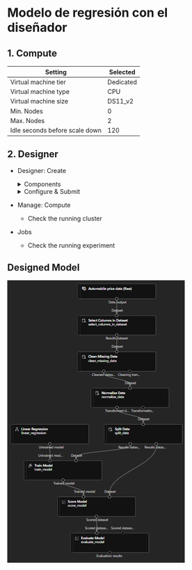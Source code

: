 # Modelo de regresión con el diseñador
## 1. Compute
Setting | Selected
--- | ---
Virtual machine tier | Dedicated
Virtual machine type | CPU
Virtual machine size | DS11_v2
Min. Nodes | 0
Max. Nodes | 2
Idle seconds before scale down | 120

## 2. Designer
- Designer: Create
  <details>
  <summary>
  Components
  </summary>
  
    - Sample Data
      - Automobile Price Data (Raw)
    - Data Transformations
      - Select Columns in Dataset
        - by name
        - add all
        -  \- normalized losses
      - Clear missing data
        - Column names: bore,stroke,horsepower
        - Cleaning mode: Remove entire row
      - Normalize Data
        - Transformation method: MinMax
        - Column names: symboling,wheel-base,length,height,width,curb-weight,engine-size,bore,stroke,compression-ratio,horsepower,peak-rpm,city-mpg,highway-mpg
      - Split Data
        - Fraction of rows in the first output dataset: 0.7
        - Random seed: 123
    - Model Training
      - Train Model
        - Column names: price
    - Machine Learning Algorithms
      - Linear Regression
    - Model Scoring & Evaluation
      - Score Model
      - Evaluate Model
      
    </details>

  <details>
  <summary>
  Configure & Submit
  </summary>
    -  Crear nuevo: car-price-training
    - Select compute type: Compute Cluster
    - Select Azure ML compute cluster: azml-cluster (created)
  </details>
  
- Manage: Compute
  - Check the running cluster

- Jobs 
  - Check the running experiment

## Designed Model

![Linear Regression Model](../Codigo-Facilito/images/regression-model.png)
